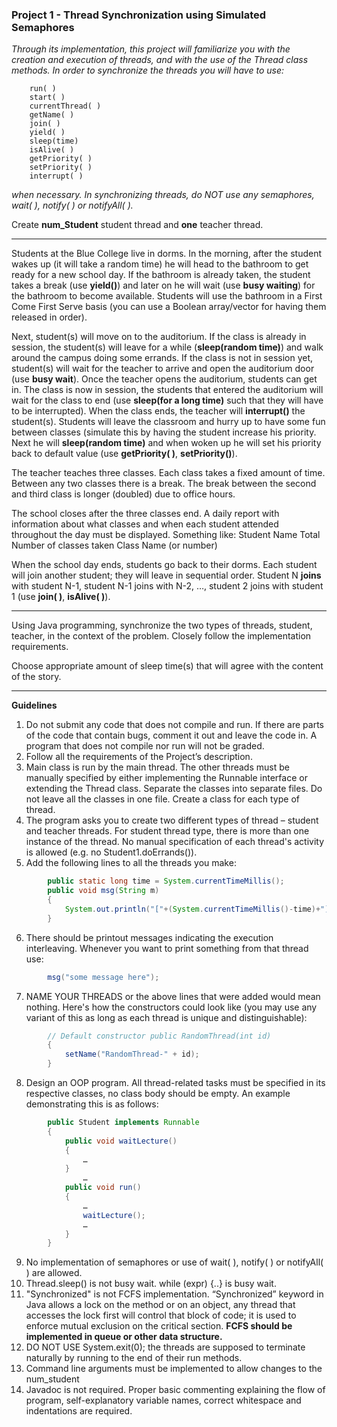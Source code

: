 ### Project 1 - Thread Synchronization using Simulated Semaphores

_Through its implementation, this project will familiarize you with the creation and execution of threads, and with the use of the Thread class methods.  In order to synchronize the threads you will have to use:_  
```
    run( )
    start( )
    currentThread( )
    getName( )
    join( )
    yield( )
    sleep(time)
    isAlive( )
    getPriority( )
    setPriority( )
    interrupt( )  
```  
_when necessary.  In synchronizing threads, do NOT use any semaphores, wait( ), notify( ) or notifyAll( )._  


Create **num_Student** student thread and **one** teacher thread.  


----------  

Students at the Blue College live in dorms.  In the morning, after the student wakes up (it will take a random time) he will head to the bathroom to get ready for a new school day.  If the bathroom is already taken, the student takes a break (use **yield()**) and later on he will wait (use **busy waiting**) for the bathroom to become available.  Students will use the bathroom in a First Come First Serve basis (you can use a Boolean array/vector for having them released in order).  

Next, student(s) will move on to the auditorium.  If the class is already in session, the student(s) will leave for a while (**sleep(random time)**) and walk around the campus doing some errands. If the class is not in session yet, student(s) will wait for the teacher to arrive and open the auditorium door (use **busy wait**). Once the teacher opens the auditorium, students can get in. The class is now in session, the students that entered the auditorium will wait for the class to end (use **sleep(for a long time)** such that they will have to be interrupted).  When the class ends, the teacher will **interrupt()** the student(s). Students will leave the classroom and hurry up to have some fun between classes (simulate this by having the student increase his priority. Next he will **sleep(random time)** and when woken up he will set his priority back to default value (use **getPriority( )**, **setPriority()**).   

The teacher teaches three classes.  Each class takes a fixed amount of time.  Between any two classes there is a break.  The break between the second and third class is longer (doubled) due to office hours.   

The school closes after the three classes end.  A daily report with information about what classes and when each student attended throughout the day must be displayed.  Something like: Student Name   Total Number of classes taken    Class Name (or number) 

When the school day ends, students go back to their dorms.  Each student will join another student; they will leave in sequential order. Student N **joins** with student N-1, student N-1 joins with N-2, …, student 2 joins with student 1 (use **join( )**, **isAlive( )**).  

----------  

Using Java programming, synchronize the two types of threads, student, teacher, in the context of the problem.  Closely follow the implementation requirements.  

Choose appropriate amount of sleep time(s) that will agree with the content  of the story. 

----------  

**Guidelines**  

1. Do not submit any code that does not compile and run. If there are parts of the code that contain bugs, comment it out and leave the code in. A program that does not compile nor run will not be graded.  
2. Follow all the requirements of the Project’s description.  
3. Main class is run by the main thread. The other threads must be manually specified by either implementing the Runnable interface or extending the Thread class. Separate the classes into separate files.  Do not leave all the classes in one file.  Create a class for each type of thread.   
4. The program asks you to create two different types of thread – student and teacher threads. For student thread type, there is more than one instance of the thread.  No manual specification of each thread's activity is allowed (e.g. no Student1.doErrands()).   
5. Add the following lines to all the threads you make:  
```Java 
        public static long time = System.currentTimeMillis();     
        public void msg(String m)  
        {  
            System.out.println("["+(System.currentTimeMillis()-time)+"] "+getName()+": "+m);  
        }
 ```  
6. There should be printout messages indicating the execution interleaving. Whenever you want to print something from that thread use:
```Java
        msg("some message here");    
```  
7.  NAME YOUR THREADS or the above lines that were added would mean nothing. Here's how the constructors could look like (you may use any variant of this as long as each thread is unique and distinguishable):  
```Java 
        // Default constructor public RandomThread(int id) 
        {
            setName("RandomThread-" + id);
        }
```
8. Design an OOP program. All thread-related tasks must be specified in its respective classes, no class body should be empty. An example demonstrating this is as follows:
```Java 
        public Student implements Runnable 
        {
            public void waitLecture() 
            {
                … 
            }
                …   
            public void run() 
            { 
                … 
                waitLecture(); 
                … 
            }
        }   
```
9. No implementation of semaphores or use of wait( ), notify( ) or notifyAll( ) are allowed.  
10. Thread.sleep() is not busy wait. while (expr) {..} is busy wait.  
11. "Synchronized" is not FCFS implementation. “Synchronized” keyword in Java allows a lock on the method or on an object, any thread that accesses the lock first will control that block of code; it is used to enforce mutual exclusion on the critical section. **FCFS should be implemented in queue or other data structure.**  
12. DO NOT USE System.exit(0); the threads are supposed to terminate naturally by running to the end of their run methods.  
13.  Command line arguments must be implemented to allow changes to the num_student  
14.  Javadoc is not required. Proper basic commenting explaining the flow of program, self-explanatory variable names, correct whitespace and indentations are required. 
